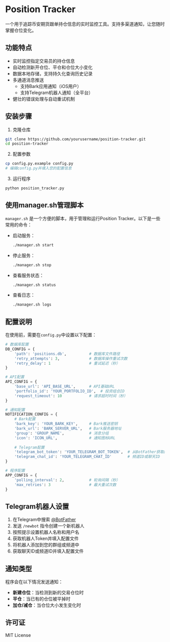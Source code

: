 # Position Tracker

一个用于追踪币安期货跟单持仓信息的实时监控工具。支持多渠道通知，让您随时掌握仓位变化。

## 功能特点

- 实时监控指定交易员的持仓信息
- 自动检测新开仓位、平仓和仓位大小变化
- 数据本地存储，支持持久化查询历史记录
- 多通道消息推送
  - 支持Bark应用通知（iOS用户）
  - 支持Telegram机器人通知（全平台）
- 健壮的错误处理与自动重试机制

## 安装步骤

1. 克隆仓库
```bash
git clone https://github.com/yourusername/position-tracker.git
cd position-tracker
```

2. 配置参数
```bash
cp config.py.example config.py
# 编辑config.py并填入您的配置信息
```

3. 运行程序
```bash
python position_tracker.py
```

## 使用manager.sh管理脚本

`manager.sh` 是一个方便的脚本，用于管理和运行Position Tracker。以下是一些常用的命令：

- 启动服务：
  ```bash
  ./manager.sh start
  ```

- 停止服务：
  ```bash
  ./manager.sh stop
  ```

- 查看服务状态：
  ```bash
  ./manager.sh status
  ```

- 查看日志：
  ```bash
  ./manager.sh logs
  ```

## 配置说明

在使用前，需要在`config.py`中设置以下配置：

```python
# 数据库配置
DB_CONFIG = {
    'path': 'positions.db',          # 数据库文件路径
    'retry_attempts': 3,             # 数据库操作重试次数
    'retry_delay': 1                 # 重试延迟（秒）
}

# API配置
API_CONFIG = {
    'base_url': 'API_BASE_URL',      # API基础URL
    'portfolio_id': 'YOUR_PORTFOLIO_ID',  # 投资组合ID
    'request_timeout': 10            # 请求超时时间（秒）
}

# 通知配置
NOTIFICATION_CONFIG = {
    # Bark配置
    'bark_key': 'YOUR_BARK_KEY',     # Bark推送密钥
    'bark_url': 'BARK_SERVER_URL',   # Bark服务器地址
    'group': 'GROUP_NAME',           # 消息分组
    'icon': 'ICON_URL',              # 通知图标URL
    
    # Telegram配置
    'telegram_bot_token': 'YOUR_TELEGRAM_BOT_TOKEN',  # 从BotFather获取的机器人Token
    'telegram_chat_id': 'YOUR_TELEGRAM_CHAT_ID'       # 频道ID或聊天ID
}

# 程序配置
APP_CONFIG = {
    'polling_interval': 2,           # 轮询间隔（秒）
    'max_retries': 3                 # 最大重试次数
}
```

## Telegram机器人设置

1. 在Telegram中搜索 [@BotFather](https://t.me/BotFather)
2. 发送 `/newbot` 指令创建一个新机器人
3. 按照提示设置机器人名称和用户名
4. 获取机器人Token并填入配置文件
5. 将机器人添加到您的群组或频道中
6. 获取聊天ID或频道ID并填入配置文件

## 通知类型

程序会在以下情况发送通知：

- **新建仓位**：当检测到新的交易仓位时
- **平仓**：当已有的仓位被平掉时
- **加仓/减仓**：当仓位大小发生变化时

## 许可证

MIT License